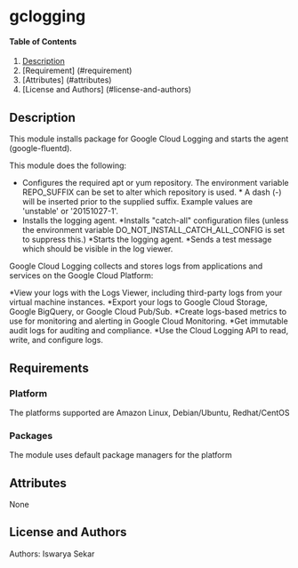 # gclogging

#### Table of Contents

1. [Description](#description)
1. [Requirement] (#requirement)
1. [Attributes] (#attributes)
1. [License and Authors] (#license-and-authors)

## Description

This module installs package for Google Cloud Logging and starts the agent (google-fluentd).

This module does the following:

   * Configures the required apt or yum repository. The environment variable REPO_SUFFIX can be set to alter which repository is used. * A dash (-) will be inserted prior to the supplied suffix. Example values are 'unstable' or '20151027-1'.
   * Installs the logging agent.
   *Installs "catch-all" configuration files (unless the environment variable DO_NOT_INSTALL_CATCH_ALL_CONFIG is set to suppress this.)
   *Starts the logging agent.
   *Sends a test message which should be visible in the log viewer.

Google Cloud Logging collects and stores logs from applications and services on the Google Cloud Platform:

   *View your logs with the Logs Viewer, including third-party logs from your virtual machine instances.
   *Export your logs to Google Cloud Storage, Google BigQuery, or Google Cloud Pub/Sub.
   *Create logs-based metrics to use for monitoring and alerting in Google Cloud Monitoring.
   *Get immutable audit logs for auditing and compliance.
   *Use the Cloud Logging API to read, write, and configure logs.

Requirements
------------

### Platform
The platforms supported are Amazon Linux, Debian/Ubuntu, Redhat/CentOS

### Packages
The module uses default package managers for the platform

Attributes
----------
None

License and Authors
-------------------
Authors: Iswarya Sekar
